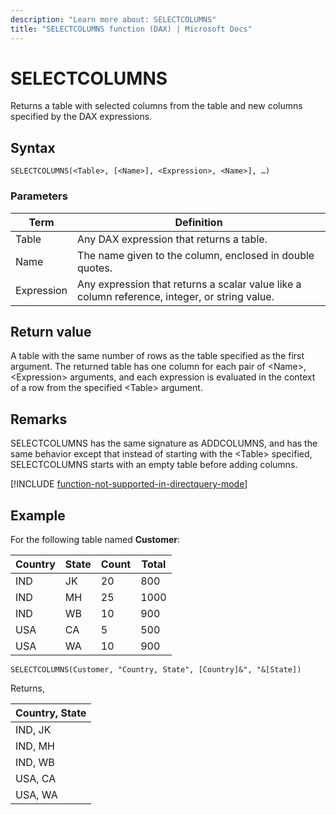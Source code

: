 ```yaml
---
description: "Learn more about: SELECTCOLUMNS"
title: "SELECTCOLUMNS function (DAX) | Microsoft Docs"
---
```

# SELECTCOLUMNS

Returns a table with selected columns from the table and new columns specified by the DAX expressions.  
  
## Syntax  
  
```dax
SELECTCOLUMNS(<Table>, [<Name>], <Expression>, <Name>], …) 
```
  
### Parameters  

|Term|Definition|  
|--------|--------------|  
| Table|  Any DAX expression that returns a table. |  
| Name |  The name given to the column, enclosed in double quotes. |
| Expression |Any expression that returns a scalar value like a column reference, integer, or string value.|
  
## Return value

A table with the same number of rows as the table specified as the first argument. The returned table has one column for each pair of \<Name>, \<Expression> arguments, and each expression is evaluated in the context of a row from the specified \<Table> argument.
  
## Remarks  

SELECTCOLUMNS has the same signature as ADDCOLUMNS, and has the same behavior except that instead of starting with the \<Table> specified, SELECTCOLUMNS starts with an empty table before adding columns.

[!INCLUDE [function-not-supported-in-directquery-mode](includes/function-not-supported-in-directquery-mode.md)]
  
## Example  

For the following table named **Customer**:

Country  |State  |Count  |Total  
---------|---------|---------|---------
IND     |   JK      |    20     |  800
IND     |   MH      |    25     |  1000
IND     |   WB      |    10     |  900
USA     |   CA      |    5     |   500
USA     |   WA      |    10     |  900

```dax
SELECTCOLUMNS(Customer, "Country, State", [Country]&", "&[State])
```

Returns,

|Country, State |
|---------|
|IND, JK     |
|IND, MH     |
|IND, WB     |
|USA, CA    |
|USA, WA    |

